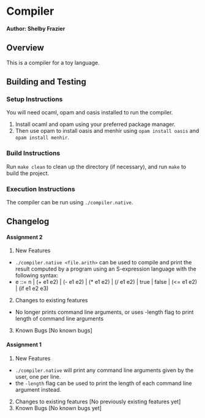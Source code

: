 # Compiler
#### Author: Shelby Frazier

## Overview
This is a compiler for a toy language.

## Building and Testing
### Setup Instructions
You will need ocaml, opam and oasis installed to run the compiler.
1. Install ocaml and opam using your preferred package manager.
2. Then use opam to install oasis and menhir using `opam install oasis` and
   `opam install menhir`.

### Build Instructions
Run `make clean` to clean up the directory (if necessary), and run `make` to build the project.

### Execution Instructions
The compiler can be run using `./compiler.native`.

## Changelog
#### Assignment 2
1. New Features
  - `./compiler.native <file.arith>` can be used to compile and print the result computed by a program using an S-expression language with the following syntax:
  - e ::= n | (+ e1 e2) | (- e1 e2) | (* e1 e2) | (/ e1 e2)
        | true | false | (<= e1 e2) | (if e1 e2 e3)
2. Changes to existing features
  - No longer prints command line arguments, or uses -length flag to print length of command line arguments
3. Known Bugs
  [No known bugs]


#### Assignment 1
1. New Features
  - `./compiler.native` will print any command line arguments given by the user, one per line.
  - the `-length` flag can be used to print the length of each command line argument instead.
2. Changes to existing features
  [No previously existing features yet]
3. Known Bugs
  [No known bugs yet]
